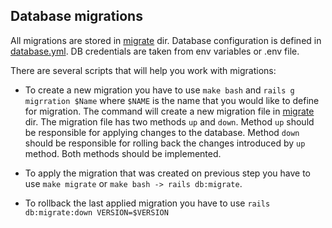 ## Database migrations

All migrations are stored in [migrate](./db/migrate) dir.
Database configuration is defined in [database.yml](./config/database.yml).
DB credentials are taken from env variables or .env file.

There are several scripts that will help you work with migrations:

- To create a new migration you have to use `make bash` and `rails g migrration $Name` where `$NAME` is the name that you would like to define for migration.
  The command will create a new migration file in [migrate](./db/migrate) dir. The migration file has two methods `up` and `down`.
  Method `up` should be responsible for applying changes to the database.
  Method `down` should be responsible for rolling back the changes introduced by `up` method.
  Both methods should be implemented.

- To apply the migration that was created on previous step you have to use `make migrate` or `make bash -> rails db:migrate`.

- To rollback the last applied migration you have to use `rails db:migrate:down VERSION=$VERSION`

